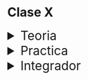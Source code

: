 # Clase X

<details>
<summary style="font-size:28px">Teoria</summary>

---

Lee la siguiente documentacion

- [Introduccion a Context](https://react.dev/learn/passing-data-deeply-with-context)

Comienza a leer el archivo `App.jsx`, intenta entender el flujo de renderizado, el funcionamiento, y como se relacionan los componentes entre si.

- Aprende como crear un contexto a traves de `createContext`.

- Aprende a usar el `Provider` para definir los valores y funciones que se van a compartir a traves del contexto.

- Observa como definimos implementamos el `Provider` en `App.jsx` y definimos quien tiene acceso a los valores y funciones del contexto.

- Observa como consumimos el contexto en `WithContext.jsx` para poder acceder a los valores y funciones que se comparten a traves del contexto.

---

Si quieres, puedes ver el ejercicio con el que trabajaremos durante la clase [aqui](/src/clases/17-context/teoria/App.jsx)
</details>
<details>
<summary style="font-size:28px">Practica</summary>

---

Crea una app con lo siguiente
  
1. Un context que permita gestionar una lista de tareas y exponga
  
    - la lista de tareas
  
    - un metodo para agregar una tarea
  
    - un metodo para eliminar una tarea

2. Un componente que es un formulario para crear tareas con
  
    - un input text
    - un boton para agregar

3. Un componente que es una lista de tareas
  
    - cada tarea tiene un boton para eliminar

---

Puedes ver la resolucion [aqui](/src/clases/17-context/practica/App.jsx)
</details>
<details>
<summary style="font-size:28px">Integrador</summary>

1. Crear un Contexto que almacene la informacion del usuario, y que exponga dicha informacion, y una funcion de login

2. Modificar la funcion de login, para que almacene la informacion del usuario ingresado en un contexto

3. refactorizar boton logout para que borre los datos del user al hacer click y redireccione a /login

</details>